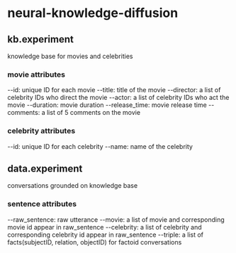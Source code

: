 # neural-knowledge-diffusion

## kb.experiment
knowledge base for movies and celebrities
### movie attributes
--id: unique ID for each movie
--title: title of the movie
--director: a list of celebrity IDs who direct the movie
--actor: a list of celebrity IDs who act the movie
--duration: movie duration
--release_time: movie release time
--comments: a list of 5 comments on the movie
### celebrity attributes
--id: unique ID for each celebrity
--name: name of the celebrity

## data.experiment
conversations grounded on knowledge base
### sentence attributes
--raw_sentence: raw utterance
--movie: a list of movie and corresponding movie id appear in raw_sentence
--celebrity: a list of celebrity and corresponding celebrity id appear in raw_sentence
--triple: a list of facts(subjectID, relation, objectID) for factoid conversations
